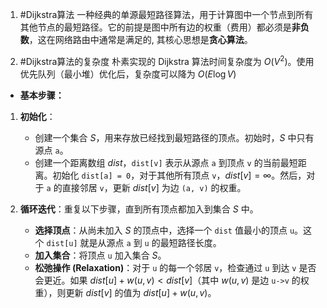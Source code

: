 1. #Dijkstra算法
一种经典的单源最短路径算法，用于计算图中一个节点到所有其他节点的最短路径。它的前提是图中所有边的权重（费用）都必须是**非负数**，这在网络路由中通常是满足的, 其核心思想是**贪心算法**。

2. #Dijkstra算法的复杂度 
	 朴素实现的 Dijkstra 算法时间复杂度为 $O(V^2)$。使用优先队列（最小堆）优化后，复杂度可以降为 $O(E \log V)$

- **基本步骤：**
1.  **初始化**：
    *   创建一个集合 $S$，用来存放已经找到最短路径的顶点。初始时，$S$ 中只有源点 `a`。
    *   创建一个距离数组 $dist$，`dist[v]` 表示从源点 `a` 到顶点 `v` 的当前最短距离。初始化 `dist[a] = 0`，对于其他所有顶点 `v`，$dist[v] = \infty$。然后，对于 `a` 的直接邻居 `v`，更新 $dist[v]$ 为边 `(a, v)` 的权重。

2.  **循环迭代**：重复以下步骤，直到所有顶点都加入到集合 $S$ 中。
    *   **选择顶点**：从尚未加入 $S$ 的顶点中，选择一个 `dist` 值最小的顶点 `u`。这个 `dist[u]` 就是从源点 `a` 到 `u` 的最短路径长度。
    *   **加入集合**：将顶点 `u` 加入集合 $S$。
    *   **松弛操作 (Relaxation)**：对于 `u` 的每一个邻居 `v`，检查通过 `u` 到达 `v` 是否会更近。如果 $dist[u] + w(u, v) < dist[v]$（其中 $w(u, v)$ 是边 `u->v` 的权重），则更新 $dist[v]$ 的值为 $dist[u] + w(u, v)$。

